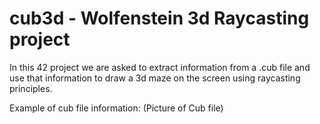 # cub3d - Wolfenstein 3d Raycasting project
In this 42 project we are asked to extract information from a .cub file and use that information to draw a 3d maze on the screen using raycasting principles.

Example of cub file information:
(Picture of Cub file)

